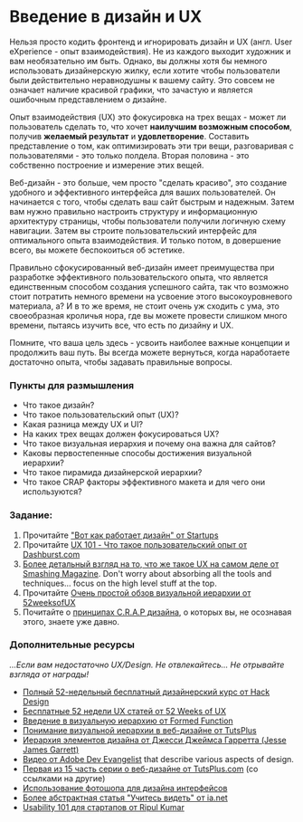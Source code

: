 # Введение в дизайн и UX

Нельзя просто кодить фронтенд и игнорировать дизайн и UX (англ. User eXperience - опыт взаимодействия). Не из каждого выходит художник и вам необязательно им быть. Однако, вы должны хотя бы немного использовать дизайнерскую жилку, если хотите чтобы пользователи были действительно неравнодушны к вашему сайту. Это совсем не означает наличие красивой графики, что зачастую и является ошибочным представлением о дизайне.

Опыт взаимодействия (UX) это фокусировка на трех вещах - может ли пользователь сделать то, что хочет **наилучшим возможным способом**, получив **желаемый результат** и **удовлетворение**. Составить представление о том, как оптимизировать эти три вещи, разговаривая с пользователями - это только полдела. Вторая половина - это собственно построение и измерение этих вещей.

Веб-дизайн - это больше, чем просто "сделать красиво", это создание удобного и эффективного интерфейса для ваших пользователей. Он начинается с того, чтобы сделать ваш сайт быстрым и надежным. Затем вам нужно правильно настроить структуру и информационную архитектуру страницы, чтобы пользователи получили логичную схему навигации. Затем вы строите пользовательский интерфейс для оптимального опыта взаимодействия. И только потом, в довершение всего, вы можете беспокоиться об эстетике.

Правильно сфокусированный веб-дизайн имеет преимущества при разработке эффективного пользовательского опыта, что является единственным способом создания успешного сайта, так что возможно стоит потратить немного времени на усвоение этого высокоуровневого материала, а? И в то же время, не стоит очень уж сходить с ума, это своеобразная кроличья нора, где вы можете провести слишком много времени, пытаясь изучить все, что есть по дизайну и UX.

Помните, что ваша цель здесь - усвоить наиболее важные концепции и продолжить ваш путь. Вы всегда можете вернуться, когда наработаете достаточно опыта, чтобы задавать правильные вопросы.

### Пункты для размышления
* Что такое дизайн?
* Что такое пользовательский опыт (UX)?
* Какая разница между UX и UI?
* На каких трех вещах должен фокусироваться UX?
* Что такое визуальная иерархия и почему она важна для сайтов?
* Каковы первостепенные способы достижения визуальной иерархии?
* Что такое пирамида дизайнерской иерархии?
* Что такое CRAP факторы эффективного макета и для чего они используются?

### Задание:

1. Прочитайте ["Вот как работает дизайн" от Startups](http://startupsthisishowdesignworks.com/)
2. Прочитайте [UX 101 - Что такое пользовательский опыт от Dashburst.com](http://dashburst.com/infographic/ux-101-what-is-user-experience/)
3. [Более детальный взгляд на то, что же такое UX на самом деле от Smashing Magazine](http://uxdesign.smashingmagazine.com/2010/10/05/what-is-user-experience-design-overview-tools-and-resources/).  Don't worry about absorbing all the tools and techniques... focus on the high level stuff at the top.
4. Прочитайте [Очень простой обзов визуальной иерархии от 52weeksofUX](http://52weeksofux.com/post/443828775/visual-hierarchy)
5. Почитайте о [принципах C.R.A.P дизайна](http://www.presentationzen.com/chapter6_spread.pdf), о которых вы, не осознавая этого, знаете уже давно.

### Дополнительные ресурсы

*...Если вам недостаточно UX/Design.  Не отвлекайтесь... Не отрывайте взгляда от награды!*

* [Полный 52-недельный бесплатный дизайнерский курс от Hack Design](http://hackdesign.org)
* [Бесплатные 52 недели UX статей от 52 Weeks of UX](http://52weeksofux.com/)
* [Введение в визуальную иерархию от Formed Function](http://blog.formedfunction.com/post/3029763425/on-visual-hierarchy)
* [Понимание визуальной иерархии в веб-дизайне от TutsPlus](http://webdesign.tutsplus.com/articles/design-theory/understanding-visual-hierarchy-in-web-design/)
* [Иерархия элементов дизайна от Джесси Джеймса Гарретта (Jesse James Garrett)](http://www.jjg.net/elements/pdf/elements_ch02.pdf)
* [Видео от Adobe Dev Evangelist](http://designupdate.com/) that describe various aspects of design.
* [Первая из 15 часть серии о веб-дизайне от TutsPlus.com](http://webdesign.tutsplus.com/articles/design-theory/understanding-visual-hierarchy-in-web-design/) (со ссылками на другие)
* [Использование фотошопа для дизайна интерфейсов](http://nathanbarry.com/how-to-use-photoshop-to-design-interfaces/)
* [Более абстрактная статья "Учитесь видеть" от ia.net](http://ia.net/blog/learning-to-see/)
* [Usability 101 для стартапов от Ripul Kumar](https://medium.com/design-ux/dc849621262f)